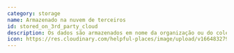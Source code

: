 ```yaml
---
category: storage
name: Armazenado na nuvem de terceiros
id: stored_on_3rd_party_cloud
description: Os dados são armazenados em nome da organização ou do coletor de dados num centro de dados externo, como o Amazon Web Services, o Google Cloud e o Microsoft Azure
icon: https://res.cloudinary.com/helpful-places/image/upload/v1664832797/dtpr-icons/storage/cloud_gvkk5g.svg
---
```

